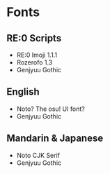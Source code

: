 # Fonts
## RE:0 Scripts
- RE:0 Imoji 1.1.1
- Rozerofo 1.3
- Genjyuu Gothic

## English
- Noto? The osu! UI font?
- Genjyuu Gothic

## Mandarin & Japanese
- Noto CJK Serif
- Genjyuu Gothic
